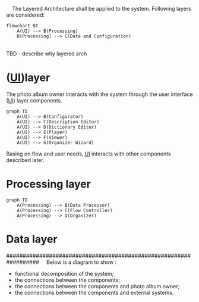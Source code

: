 &nbsp;&nbsp;&nbsp; The Layered Architecture shall be applied to the system. 
Following layers are considered:

```mermaid
flowchart BT
    A(UI) --> B(Processing)
    B(Processing) --> C(Data and Configuration)
```
</br> TBD - describe why layered arch </br> 

# ([UI](https://en.wikipedia.org/wiki/User_interface))layer
 
The photo album owner interacts with the system through the user interface ([UI](https://en.wikipedia.org/wiki/User_interface)) layer components. 

```mermaid
graph TD
    A(UI) --> B(Configurator)
    A(UI) --> C(Description Editor)
    A(UI) --> D(Dictionary Editor)
    A(UI) --> E(Player)
    A(UI) --> F(Viewer)
    A(UI) --> G(Organizer Wizard)  
```

Basing on flow and user needs, [UI](https://en.wikipedia.org/wiki/User_interface) interacts with other components described later.

# Processing layer
```mermaid
graph TD
    A(Processing) --> B(Data Processor)
    A(Processing) --> C(Flow Controller)
    A(Processing) --> D(Organizer)
```
# Data layer



##################################################################
&nbsp;&nbsp;&nbsp; Below is a diagram to show :
- functional decomposition of the system; 
- the connections between the components; 
- the connections between the components and photo album owner;
- the connections between the components and external systems.
</br>
 